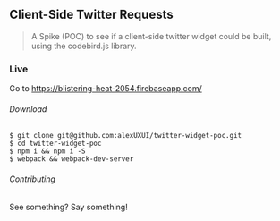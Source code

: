 ## Client-Side Twitter Requests

> A Spike (POC) to see if a
client-side twitter widget could be built, using the codebird.js
library.

### Live
Go to https://blistering-heat-2054.firebaseapp.com/

###### Download

```
$ git clone git@github.com:alexUXUI/twitter-widget-poc.git
$ cd twitter-widget-poc
$ npm i && npm i -S
$ webpack && webpack-dev-server
```

###### Contributing
See something? Say something!
